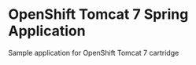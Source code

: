 OpenShift Tomcat 7 Spring Application 
===============

Sample application for OpenShift Tomcat 7 cartridge

